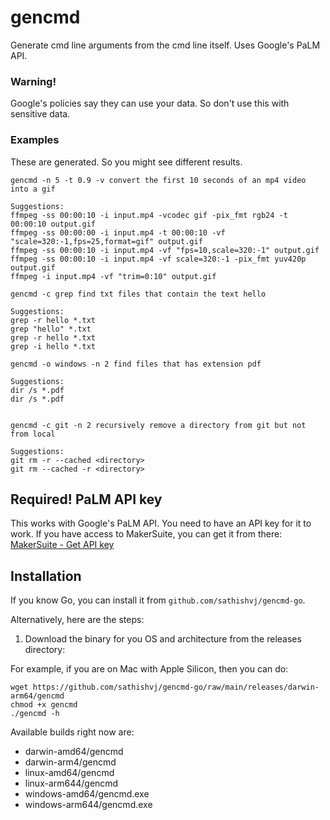 # gencmd
Generate cmd line arguments from the cmd line itself. 
Uses Google's PaLM API. 

### Warning! 
Google's policies say they can use your data. So don't use this with sensitive data.

### Examples
These are generated. So you might see different results.
```	
gencmd -n 5 -t 0.9 -v convert the first 10 seconds of an mp4 video into a gif

Suggestions: 
ffmpeg -ss 00:00:10 -i input.mp4 -vcodec gif -pix_fmt rgb24 -t 00:00:10 output.gif
ffmpeg -ss 00:00:00 -i input.mp4 -t 00:00:10 -vf "scale=320:-1,fps=25,format=gif" output.gif
ffmpeg -ss 00:00:10 -i input.mp4 -vf "fps=10,scale=320:-1" output.gif
ffmpeg -ss 00:00:10 -i input.mp4 -vf scale=320:-1 -pix_fmt yuv420p output.gif
ffmpeg -i input.mp4 -vf "trim=0:10" output.gif
```

```
gencmd -c grep find txt files that contain the text hello
	
Suggestions:
grep -r hello *.txt
grep "hello" *.txt
grep -r hello *.txt
grep -i hello *.txt
```

```
gencmd -o windows -n 2 find files that has extension pdf

Suggestions:
dir /s *.pdf
dir /s *.pdf
	
```

```
gencmd -c git -n 2 recursively remove a directory from git but not from local

Suggestions:
git rm -r --cached <directory>
git rm --cached -r <directory>
```

## Required! PaLM API key
This works with Google's PaLM API. You need to have an API key for it to work. 
If you have access to MakerSuite, you can get it from there: [MakerSuite - Get API key](https://makersuite.google.com/app/apikey)

## Installation
If you know Go, you can install it from `github.com/sathishvj/gencmd-go`.

Alternatively, here are the steps:
1. Download the binary for you OS and architecture from the releases directory: 

For example, if you are on Mac with Apple Silicon, then you can do:
```
wget https://github.com/sathishvj/gencmd-go/raw/main/releases/darwin-arm64/gencmd 
chmod +x gencmd 
./gencmd -h
```

Available builds right now are:
 - darwin-amd64/gencmd
 - darwin-arm4/gencmd
 - linux-amd64/gencmd
 - linux-arm644/gencmd
 - windows-amd64/gencmd.exe
 - windows-arm644/gencmd.exe

